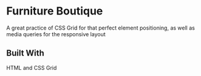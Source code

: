 # Furniture Boutique

A great practice of CSS Grid for that perfect element positioning, as well as media queries for the responsive layout

## Built With

HTML and CSS Grid
